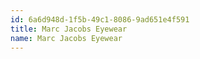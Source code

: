 ```yaml
---
id: 6a6d948d-1f5b-49c1-8086-9ad651e4f591
title: Marc Jacobs Eyewear
name: Marc Jacobs Eyewear
---
```

